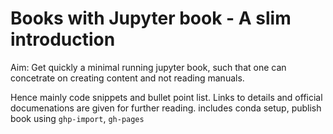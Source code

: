 # Books with Jupyter book - A slim introduction

Aim: Get quickly a minimal running jupyter book, such that one can concetrate on creating content and not reading manuals.

Hence mainly code snippets and bullet point list. Links to details and official documenations are given for further reading. includes conda setup, publish book using `ghp-import`, `gh-pages`

